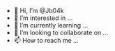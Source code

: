 - 👋 Hi, I’m @Jb04k
- 👀 I’m interested in ...
- 🌱 I’m currently learning ...
- 💞️ I’m looking to collaborate on ...
- 📫 How to reach me ...

<!---
Jb04k/Jb04k is a ✨ special ✨ repository because its `README.md` (this file) appears on your GitHub profile.
You can click the Preview link to take a look at your changes.
--->
